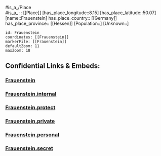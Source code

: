 ﻿---
location: [50.07,8.15] 
mapzoom: [7,12] 
mapmarker: city 
type: City
tags:
- geo/City


SpocWebEntityId: 30238
isDeleted: false
confidential: public

---
#is_a_/Place  
#is_a_ :: [[Place]] 
[has_place_longitude::8.15] 
[has_place_latitude::50.07] 
[name::Frauenstein] 
has_place_country:: [[Germany]]  
has_place_province:: [[Hessen]] 
[Population::] 
[Unknown::] 


```leaflet
id: Frauenstein
coordinates: [[Frauenstein]] 
markerFile: [[Frauenstein]] 
defaultZoom: 11 
maxZoom: 18
```


## Confidential Links & Embeds: 

### [Frauenstein](/_public/Earth/Continent/Europe/Europe~Central/Germany/Germany~West/Hessen/counties~Hessen/Wiesbaden/boroughs~Wiesbaden/Frauenstein.md) 

### [Frauenstein.internal](/_internal/Earth/Continent/Europe/Europe~Central/Germany/Germany~West/Hessen/counties~Hessen/Wiesbaden/boroughs~Wiesbaden/Frauenstein.internal.md) 

### [Frauenstein.protect](/_protect/Earth/Continent/Europe/Europe~Central/Germany/Germany~West/Hessen/counties~Hessen/Wiesbaden/boroughs~Wiesbaden/Frauenstein.protect.md) 

### [Frauenstein.private](/_private/Earth/Continent/Europe/Europe~Central/Germany/Germany~West/Hessen/counties~Hessen/Wiesbaden/boroughs~Wiesbaden/Frauenstein.private.md) 

### [Frauenstein.personal](/_personal/Earth/Continent/Europe/Europe~Central/Germany/Germany~West/Hessen/counties~Hessen/Wiesbaden/boroughs~Wiesbaden/Frauenstein.personal.md) 

### [Frauenstein.secret](/_secret/Earth/Continent/Europe/Europe~Central/Germany/Germany~West/Hessen/counties~Hessen/Wiesbaden/boroughs~Wiesbaden/Frauenstein.secret.md) 
